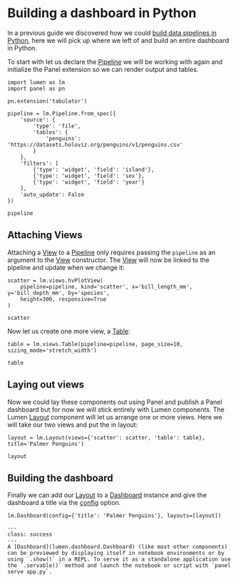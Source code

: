 # Building a dashboard in Python

In a previous guide we discovered how we could [build data pipelines in Python](../data_processing/pipeline_python), here we will pick up where we left of and build an entire dashboard in Python.

To start with let us declare the [Pipeline](lumen.pipeline.Pipeline) we will be working with again and initialize the Panel extension so we can render output and tables.

```{pyodide}
import lumen as lm
import panel as pn

pn.extension('tabulator')

pipeline = lm.Pipeline.from_spec({
    'source': {
        'type': 'file',
        'tables': {
            'penguins': 'https://datasets.holoviz.org/penguins/v1/penguins.csv'
        }
    },
    'filters': [
        {'type': 'widget', 'field': 'island'},
        {'type': 'widget', 'field': 'sex'},
        {'type': 'widget', 'field': 'year'}
    ],
    'auto_update': False
})

pipeline
```

## Attaching Views

Attaching a [View](lumen.views.base.View) to a [Pipeline](lumen.pipeline.Pipeline) only requires passing the `pipeline` as an argument to the [View](lumen.views.base.View) constructor. The [View](lumen.views.base.View) will now be linked to the pipeline and update when we change it:

```{pyodide}
scatter = lm.views.hvPlotView(
    pipeline=pipeline, kind='scatter', x='bill_length_mm', y='bill_depth_mm', by='species',
    height=300, responsive=True
)

scatter
```

Now let us create one more view, a [Table](lumen.views.base.Table):

```{pyodide}
table = lm.views.Table(pipeline=pipeline, page_size=10, sizing_mode='stretch_width')

table
```

## Laying out views

Now we could lay these components out using Panel and publish a Panel dashboard but for now we will stick entirely with Lumen components. The Lumen [Layout](lumen.layout.Layout) component will let us arrange one or more views. Here we will take our two views and put the in layout:

```{pyodide}
layout = lm.Layout(views={'scatter': scatter, 'table': table}, title='Palmer Penguins')

layout
```

## Building the dashboard

Finally we can add our [Layout](lumen.layout.Layout) to a [Dashboard](lumen.dashboard.Dashboard) instance and give the dashboard a title via the [config](lumen.dashboard.Config) option.

```{pyodide}
lm.Dashboard(config={'title': 'Palmer Penguins'}, layouts=[layout])
```

```{admonition} Note
---
class: success
---
A [Dashboard](lumen.dashboard.Dashboard) (like most other components) can be previewed by displaying itself in notebook environments or by using `.show()` in a REPL. To serve it as a standalone application use the `.servable()` method and launch the notebook or script with `panel serve app.py`.
```
